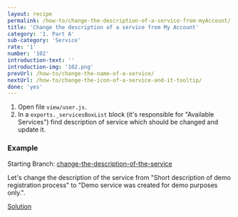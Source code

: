 ```yaml
---
layout: recipe
permalink: /how-to/change-the-description-of-a-service-from-myAccount/
title: 'Change the description of a service from My Account'
category: '1. Part A'
sub-category: 'Service'
rate: '1'
number: '102'
introduction-text: ''
introduction-img: '102.png'
prevUrl: /how-to/change-the-name-of-a-service/
nextUrl: /how-to/change-the-icon-of-a-service-and-it-tooltip/
done: 'yes'
---
```


1. Open file `view/user.js`.
2. In a `exports._servicesBoxList` block (it's responsible for "Available Services") find description of service which should be changed and update it.

### Example

Starting Branch: [change-the-description-of-the-service](https://github.com/egovernment/eregistrations-demo/tree/change-the-description-of-the-service)

Let's change the description of the service from "Short description of demo registration process" to "Demo service was created for demo purposes only.".

[Solution](https://github.com/egovernment/eregistrations-demo/compare/change-the-description-of-the-service...change-the-description-of-the-service-solution?expand=1)


